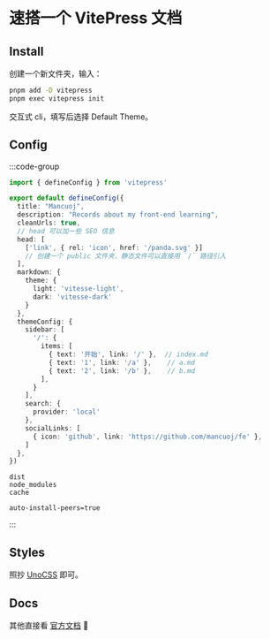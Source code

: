 # 速搭一个 VitePress 文档

## Install

创建一个新文件夹，输入：

```sh
pnpm add -D vitepress
pnpm exec vitepress init
```

交互式 cli，填写后选择 Default Theme。

## Config

:::code-group

```ts [config.ts]
import { defineConfig } from 'vitepress'

export default defineConfig({
  title: "Mancuoj",
  description: "Records about my front-end learning",
  cleanUrls: true,
  // head 可以加一些 SEO 信息
  head: [
    ['link', { rel: 'icon', href: '/panda.svg' }]  
    // 创建一个 public 文件夹，静态文件可以直接用 `/` 路径引入
  ],
  markdown: {
    theme: {
      light: 'vitesse-light',
      dark: 'vitesse-dark'
    }
  },
  themeConfig: {
    sidebar: [
      '/': {
        items: [
          { text: '开始', link: '/' },  // index.md
          { text: '1', link: '/a' },    // a.md
          { text: '2', link: '/b' },    // b.md
        ],
      }
    ],
    search: {
      provider: 'local'
    },
    socialLinks: [
      { icon: 'github', link: 'https://github.com/mancuoj/fe' },
    ]
  },
})
```

``` [.gitignore]
dist
node_modules
cache
```

``` [.npmrc]
auto-install-peers=true
```
:::


## Styles

照抄 [UnoCSS](https://github.com/unocss/unocss/tree/main/docs/.vitepress/theme) 即可。


## Docs

其他直接看 [官方文档](https://vitepress.dev/reference/site-config) 🐶
